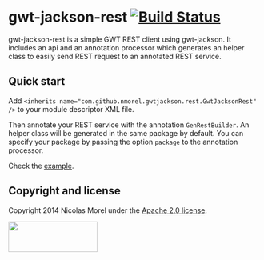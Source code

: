 gwt-jackson-rest [![Build Status](https://nmorel.ci.cloudbees.com/buildStatus/icon?job=gwt-jackson-rest)](https://nmorel.ci.cloudbees.com/job/gwt-jackson-rest/)
=====
gwt-jackson-rest is a simple GWT REST client using gwt-jackson. It includes an api and an annotation processor which generates an helper class to easily send REST request to an annotated REST service.

Quick start
-------------
Add `<inherits name="com.github.nmorel.gwtjackson.rest.GwtJacksonRest" />` to your module descriptor XML file.

Then annotate your REST service with the annotation `GenRestBuilder`.
An helper class will be generated in the same package by default. You can specify your package by passing the option `package` to the annotation processor.

Check the [example](https://github.com/nmorel/gwt-jackson-rest/tree/master/examples/simple).

Copyright and license
-------------

Copyright 2014 Nicolas Morel under the [Apache 2.0 license](LICENSE).

<img alt="" class="attr__format__media_large attr__typeof__foaf:Image img__fid__7476 img__view_mode__media_large media-image" src="https://www.cloudbees.com/sites/default/files/styles/large/public/Button-Built-on-CB-1.png?itok=3Tnkun-C" style="height:61px; width:178px">

